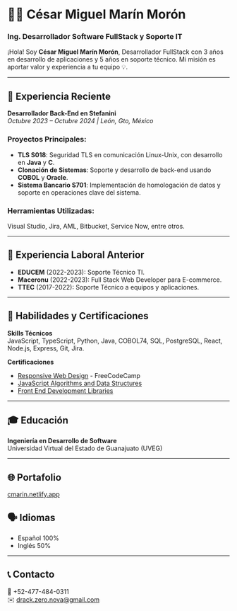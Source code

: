 # 👨‍💻 César Miguel Marín Morón 
### Ing. Desarrollador Software FullStack y Soporte IT

¡Hola! Soy **César Miguel Marín Morón**, Desarrollador FullStack con 3 años en desarrollo de aplicaciones y 5 años en soporte técnico. Mi misión es aportar valor y experiencia a tu equipo 💡.

---

## 🚀 Experiencia Reciente
**Desarrollador Back-End en Stefanini**  
*Octubre 2023 – Octubre 2024 | León, Gto, México*

### Proyectos Principales:
- **TLS S018**: Seguridad TLS en comunicación Linux-Unix, con desarrollo en **Java** y **C**.
- **Clonación de Sistemas**: Soporte y desarrollo de back-end usando **COBOL** y **Oracle**.
- **Sistema Bancario S701**: Implementación de homologación de datos y soporte en operaciones clave del sistema.

### Herramientas Utilizadas:
Visual Studio, Jira, AML, Bitbucket, Service Now, entre otros.

---

## 💼 Experiencia Laboral Anterior
- **EDUCEM** (2022-2023): Soporte Técnico TI.
- **Maceronu** (2022-2023): Full Stack Web Developer para E-commerce.
- **TTEC** (2017-2022): Soporte Técnico a equipos y aplicaciones.

---

## 🔧 Habilidades y Certificaciones
**Skills Técnicos**  
JavaScript, TypeScript, Python, Java, COBOL74, SQL, PostgreSQL, React, Node.js, Express, Git, Jira.

**Certificaciones**  
- [Responsive Web Design](https://freecodecamp.org/certification/fccb8ea4391-16a3-485c-9f6e-6e5f9d2b4bbc/responsive-web-design) - FreeCodeCamp
- [JavaScript Algorithms and Data Structures](https://freecodecamp.org/certification/fccb8ea4391-16a3-485c-9f6e-6e5f9d2b4bbc/javascript-algorithms-and-data-structures)
- [Front End Development Libraries](https://freecodecamp.org/certification/fccb8ea4391-16a3-485c-9f6e-6e5f9d2b4bbc/front-end-development-libraries)

---

## 🎓 Educación
**Ingeniería en Desarrollo de Software**  
Universidad Virtual del Estado de Guanajuato (UVEG)

---

## 🌐 Portafolio
[cmarin.netlify.app](https://cmarin.netlify.app/)

## 🗣️ Idiomas
- Español 100%
- Inglés 50%

---

## 📞 Contacto
📱 +52-477-484-0311  
✉️ drack.zero.nova@gmail.com
